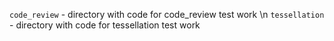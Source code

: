 ```code_review``` - directory with code for code_review test work \n
```tessellation``` - directory with code for tessellation test work

